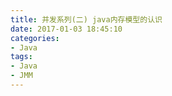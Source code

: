 ```yaml
---
title: 并发系列(二) java内存模型的认识
date: 2017-01-03 18:45:10
categories: 
- Java
tags: 
- Java
- JMM
---
```

